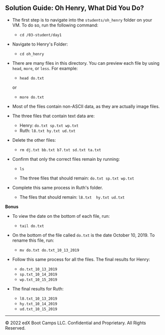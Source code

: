## Solution Guide: Oh Henry, What Did You Do?  
 
 - The first step is to navigate into the `students/oh_henry` folder on your VM. To do so, run the following command: 
   - `cd /03-student/day1`

- Navigate to Henry's Folder:
   - `cd oh_henry`
         
- There are many files in this directory. You can preview each file by using `head`, `more`, or `less`. For example:
  - `head do.txt`

  or
 
  - `more do.txt`

- Most of the files contain non-ASCII data, as they are actually image files.

- The three files that contain text data are:   

  - Henry:   `do.txt sp.txt wp.txt`  
  - Ruth:    `l8.txt hy.txt ud.txt`

- Delete the other files: 

  - `rm dj.txt bb.txt b7.txt sd.txt ta.txt`  

- Confirm that only the correct files remain by running:
 
  - `ls`
  
  - The three files that should remain: `do.txt sp.txt wp.txt`

- Complete this same process in Ruth's folder.  
  - The files that should remain: `l8.txt  hy.txt ud.txt`
    
**Bonus**

- To view the date on the bottom of each file, run:

  - `tail do.txt`
     
- On the bottom of the file called `do.txt` is the date October 10, 2019. To rename this file, run:

  - `mv do.txt do.txt_10_13_2019`
     
- Follow this same process for all the files. 
The final results for Henry:
   - `do.txt_10_13_2019`
   - `sp.txt_10_14_2019`
   - `wp.txt_10_15_2019`
   
- The final results for Ruth:
   - `l8.txt_10_13_2019`
   - `hy.txt_10_14_2019`
   - `ud.txt_10_15_2019`

---
© 2022 edX Boot Camps LLC. Confidential and Proprietary. All Rights Reserved.
